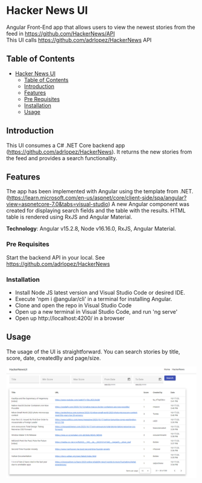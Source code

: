 # Hacker News UI

Angular Front-End app that allows users to view the newest stories from the feed in https://github.com/HackerNews/API <br />
This UI calls https://github.com/adrlopez/HackerNews API

## Table of Contents
- [Hacker News UI](#hackernewsui)
  - [Table of Contents](#table-of-contents)
  - [Introduction](#introduction)
  - [Features](#features)
  - [Pre Requisites](#pre-requisites)
  - [Installation](#installation)
  - [Usage](#usage)

## Introduction

This UI consumes a C# .NET Core backend app (https://github.com/adrlopez/HackerNews). It returns the new stories from the feed and provides a search functionality.

## Features

The app has been implemented with Angular using the template from .NET. (https://learn.microsoft.com/en-us/aspnet/core/client-side/spa/angular?view=aspnetcore-7.0&tabs=visual-studio)
A new Angular component was created for displaying search fields and the table with the results. HTML table is rendered using RxJS and Angular Material.

**Technology**: Angular v15.2.8, Node v16.16.0, RxJS, Angular Material.

### Pre Requisites

Start the backend API in your local. See https://github.com/adrlopez/HackerNews

### Installation

* Install Node JS latest version and Visual Studio Code or desired IDE.
* Execute 'npm i @angular/cli' in a terminal for installing Angular.
* Clone and open the repo in Visual Studio Code
* Open up a new terminal in Visual Studio Code, and run 'ng serve'
* Open up http://localhost:4200/ in a browser

## Usage

The usage of the UI is straightforward. You can search stories by title, score, date, createdBy and page/size.

![Alt text](image.png)


